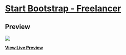 # [Start Bootstrap - Freelancer](https://danieljackson18.github.io/DLJ-PORTFOLIO/)



## Preview

![](https://github.com/danieljackson18/DLJ-PORTFOLIO/img/portfolio/portfoliopage.png)

**[View Live Preview](https://danieljackson18.github.io/DLJ-PORTFOLIO/)**

